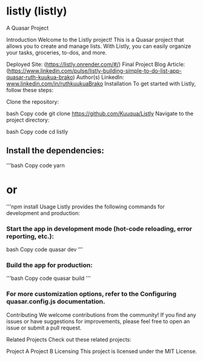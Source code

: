 # listly (listly)
A Quasar Project

Introduction
Welcome to the Listly project! This is a Quasar project that allows you to create and manage lists. With Listly, you can easily organize your tasks, groceries, to-dos, and more.

Deployed Site: (https://listly.onrender.com/#/)
Final Project Blog Article: (https://www.linkedin.com/pulse/listly-building-simple-to-do-list-app-quasar-ruth-kuukua-brako)
Author(s) LinkedIn: www.linkedin.com/in/ruthkuukuaBrako
Installation
To get started with Listly, follow these steps:

Clone the repository:

bash
Copy code
git clone  https://github.com/Kuuqua/Listly
Navigate to the project directory:

bash
Copy code
cd listly
## Install the dependencies:

'''bash
Copy code
yarn
# or
'''npm install
Usage
Listly provides the following commands for development and production:

### Start the app in development mode (hot-code reloading, error reporting, etc.):

bash
Copy code
quasar dev
'''
### Build the app for production:

'''bash
Copy code
quasar build
'''
### For more customization options, refer to the Configuring quasar.config.js documentation.

Contributing
We welcome contributions from the community! If you find any issues or have suggestions for improvements, please feel free to open an issue or submit a pull request.

Related Projects
Check out these related projects:

Project A
Project B
Licensing
This project is licensed under the MIT License.
